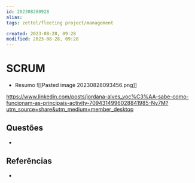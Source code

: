 ```yaml
---
id: 202308280928
alias: 
tags: zettel/fleeting project/management

created: 2023-08-28, 09:28
modified: 2023-08-28, 09:28
---
```

# SCRUM
<!-- Main content of my thoughts really -->

- Resumo
![[Pasted image 20230828093456.png]]

https://www.linkedin.com/posts/jordana-alves_voc%C3%AA-sabe-como-funcionam-as-principais-activity-7094314996028841985-Ny7M?utm_source=share&utm_medium=member_desktop

## Questões
<!-- What remains for you to consider? --> 

- 

## Referências
<!-- Links to pages not referenced in the content -->

- 
